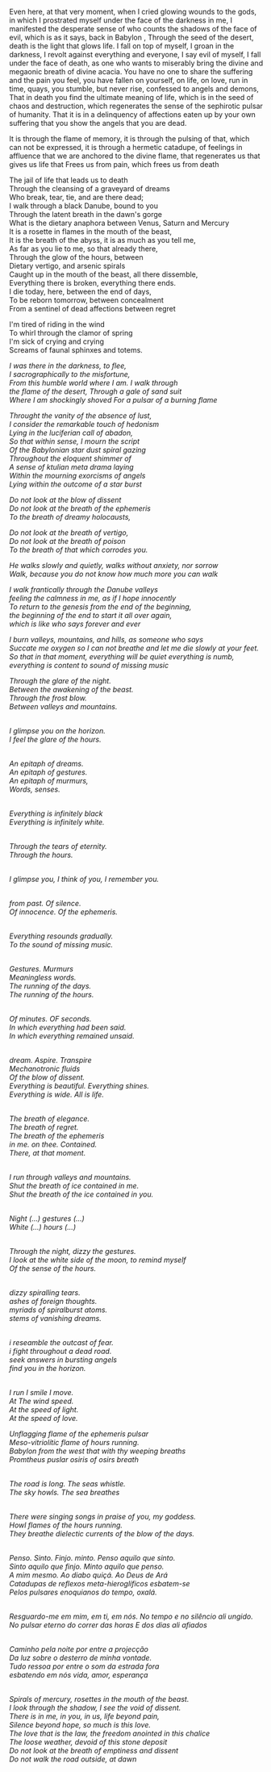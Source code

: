 
<body>
<p>Even here, at that very moment, when I cried glowing wounds to the gods, in which I prostrated myself under the face of the darkness in me, I manifested the desperate sense of who counts the shadows of the face of evil, which is as it says, back in Babylon , Through the seed of the desert, death is the light that glows life. I fall on top of myself, I groan in the darkness, I revolt against everything and everyone, I say evil of myself, I fall under the face of death, as one who wants to miserably bring the divine and megaonic breath of divine acacia. You have no one to share the suffering and the pain you feel, you have fallen on yourself, on life, on love, run in time, quays, you stumble, but never rise, confessed to angels and demons, That in death you find the ultimate meaning of life, which is in the seed of chaos and destruction, which regenerates the sense of the sephirotic pulsar of humanity. That it is in a delinquency of affections eaten up by your own suffering that you show the angels that you are dead.</p>

<p>It is through the flame of memory, it is through the pulsing of that, which can not be expressed, it is through a hermetic catadupe, of feelings in affluence that we are anchored to the divine flame, that regenerates us that gives us life that Frees us from pain, which frees us from death </p>

<p>The jail of life that leads us to death<br/>
Through the cleansing of a graveyard of dreams<br/>
Who break, tear, tie, and are there dead;<br/>
I walk through a black Danube, bound to you<br/>
Through the latent breath in the dawn's gorge<br/>
What is the dietary anaphora between Venus, Saturn and Mercury<br/>
It is a rosette in flames in the mouth of the beast,<br/>
It is the breath of the abyss, it is as much as you tell me,<br/>
As far as you lie to me, so that already there,<br/>
Through the glow of the hours, between<br/>
Dietary vertigo, and arsenic spirals<br/>
Caught up in the mouth of the beast, all there dissemble,<br/>
Everything there is broken, everything there ends.<br/>
I die today, here, between the end of days,<br/>
To be reborn tomorrow, between concealment<br/>
From a sentinel of dead affections between regret<br/></p>

<p>I'm tired of riding in the wind<br/>
To whirl through the clamor of spring<br/>
I'm sick of crying and crying<br/>
Screams of faunal sphinxes and totems.<br/></p>

<p><i>I was there in the darkness, to flee,<br/>
  I sacrographically to the misfortune,<br/>
  From this humble world where I am. I walk through<br/>
  the flame of the desert, Through a gale of sand suit<br/>
  Where I am shockingly shoved For a pulsar of a burning flame<br/></o></p>

  <p><i>Throught the vanity of the absence of lust,<br/>
  I consider the remarkable touch of hedonism<br/>
  Lying in the luciferian call of abadon,<br/>
  So that within sense, I mourn the script<br/>
  Of the Babylonian star dust spiral gazing<br/>
  Throughout the eloquent shimmer of<br/>
  A sense of ktulian meta drama laying<br/>
  Within the mourning exorcisms of angels<br/>
  Lying within the outcome of a star burst<br/></i></p>



  <p><p><i>Do not look at the blow of dissent<br/>
  Do not look at the breath of the ephemeris<br/>
  To the breath of dreamy holocausts,</p>

  <p>Do not look at the breath of vertigo,<br/>
  Do not look at the breath of poison<br/>
  To the breath of that which corrodes you.</p>

  <p>He walks slowly and quietly, walks without anxiety, nor sorrow<br/>
  Walk, because you do not know how much more you can walk</i></p></p>


  <p>I walk frantically through the Danube valleys<br/>
  feeling the calmness in me, as if I hope innocently<br/>
  To return to the genesis from the end of the beginning,<br/>
  the beginning of the end to start it all over again,<br/>
  which is like who says forever and ever<br/></p>

  <p>I burn valleys, mountains, and hills, as someone who says<br/>
  Succate me oxygen so I can not breathe and let me die slowly at your feet.<br/>
  So that in that moment, everything will be quiet everything is numb,<br/>
  everything is content to sound of missing music<br/></p>

Through the glare of the night.<br/>
Between the awakening of the beast.<br/>
Through the frost blow.<br/>
Between valleys and mountains.<br/><br/>

I glimpse you on the horizon.<br/>
I feel the glare of the hours.<br/><br/>

An epitaph of dreams.<br/>
An epitaph of gestures.<br/>
An epitaph of murmurs,<br/>
Words, senses.<br/><br/>

Everything is infinitely black<br/>
Everything is infinitely white.<br/><br/>

Through the tears of eternity.<br/>
Through the hours.<br/><br/>

I glimpse you, I think of you, I remember you.<br/><br/>

from past. Of silence.<br/>
Of innocence. Of the ephemeris.<br/><br/>

Everything resounds gradually.<br/>
To the sound of missing music.<br/><br/>

Gestures. Murmurs<br/>
Meaningless words.<br/>
The running of the days.<br/>
The running of the hours.<br/><br/>

Of minutes. OF seconds.<br/>
In which everything had been said.<br/>
In which everything remained unsaid.<br/><br/>

dream. Aspire. Transpire<br/>
Mechanotronic fluids<br/>
Of the blow of dissent.<br/>
Everything is beautiful. Everything shines.<br/>
Everything is wide. All is life.<br/><br/>

The breath of elegance.<br/>
The breath of regret.<br/>
The breath of the ephemeris<br/>
in me. on thee. Contained.<br/>
There, at that moment.<br/><br/>

I run through valleys and mountains.<br/>
Shut the breath of ice contained in me.<br/>
Shut the breath of the ice contained in you.<br/><br/>

Night (...) gestures (...)<br/>
White (...) hours (...)<br/><br/>

Through the night, dizzy the gestures.<br/>
I look at the white side of the moon, to remind myself<br/>
Of the sense of the hours.<br/><br/>

dizzy spiralling tears.<br/>
ashes of foreign thoughts.<br/>
myriads of spiralburst atoms.<br/>
stems of vanishing dreams.<br/><br/>

i reseamble the outcast of fear.<br/>
i fight throughout a dead road.<br/>
seek answers in bursting angels<br/>
find you in the horizon.<br/><br/>

I run I smile I move.<br/>
At The wind speed.<br/>
At the speed of light.<br/>
At the speed of love.<br/>

Unflagging flame of the ephemeris pulsar<br/>
Meso-vitriolític flame of hours running.<br/>
Babylon from the west that with thy weeping breaths<br/>
Promtheus puslar osiris of osirs breath<br/><br/>

The road is long. The seas whistle.<br/>
The sky howls. The sea breathes<br/><br/>

There were singing songs in praise of you, my goddess.<br/>
Howl flames of the hours running.<br/>
They breathe dielectic currents of the blow of the days.<br/><br/>

Penso. Sinto. Finjo. minto. Penso aquilo que sinto. <br/>
Sinto aquilo que finjo. Minto aquilo que penso.<br/>
A mim mesmo. Ao diabo quiçá. Ao Deus de Ará<br/>
Catadupas de reflexos meta-hieroglíficos esbatem-se<br/>
Pelos pulsares enoquianos do tempo, oxalá.<br/><br/>

Resguardo-me em mim, em ti, em nós. No tempo e no silêncio ali ungido.<br/>
No pulsar eterno do correr das horas E dos dias ali afiados<br/><br/>

Caminho pela noite por entre a projecção<br/>
Da luz sobre o desterro de minha vontade.<br/>
Tudo ressoa por entre o som da estrada fora<br/>
esbatendo em nós vida, amor, esperança<br/><br/>

Spirals of mercury, rosettes in the mouth of the beast.<br/>
I look through the shadow, I see the void of dissent.<br/>
There is in me, in you, in us, life beyond pain,<br/>
Silence beyond hope, so much is this love.<br/>
The love that is the law, the freedom anointed in this chalice<br/>
The loose weather, devoid of this stone deposit<br/>
Do not look at the breath of emptiness and dissent<br/>
Do not walk the road outside, at dawn<br/><br/>

</body>
